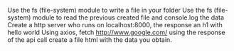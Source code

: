 Use the fs (file-system) module to write a file in your folder
Use the fs (file-system) module to read the previous created file and console.log the data
Create a http server who runs on localhost:8000, the response an h1 with hello world
Using axios, fetch http://www.google.com/ using the response of the api call create a file html with the data you obtain.